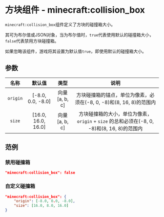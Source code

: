# 方块组件 - minecraft:collision_box
`minecraft:collision_box`组件定义了方块的碰撞箱大小。

其可为布尔值或JSON对象，当为布尔值时，`true`代表使用默认的碰撞箱大小，`false`代表禁用方块碰撞箱。

如果忽略该组件，游戏将其设置为默认值`true`，即使用默认的碰撞箱大小。

## 参数
| 名称 | 默认值 | 类型 | 说明  |
|:-----------:|:-----------:|:-----------:|:-----------:|
| `origin` | [-8.0, 0.0, -8.0]| 向量[a, b, c]| 方块碰撞箱的锚点，单位为像素，必须在(-8, 0, -8)和(8, 16, 8)的范围内 |
| `size` | [16.0, 16.0, 16.0] | 向量[a, b, c]| 方块碰撞箱的大小，单位为像素，`origin` + `size` 的总和必须在(-8, 0, -8)和(8, 16, 8)的范围内 |

## 范例
### 禁用碰撞箱
```json
"minecraft:collision_box": false
```
### 自定义碰撞箱
```json
"minecraft:collision_box": {
    "origin": [-8.0, 0.0, -8.0],
    "size": [16.0, 8.0, 16.0]
}
```
